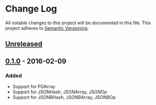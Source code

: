 # Change Log
All notable changes to this project will be documented in this file.
This project adheres to [Semantic Versioning](http://semver.org/).

## [Unreleased]

## [0.1.0] - 2016-02-09
### Added
- Support for PGArray
- Support for JSONHash, JSONArray, JSONOp
- Support for JSONBHash, JSONBArray, JSONBOp

[Unreleased]: https://github.com/Acornsgrow/hanami-postgres_coercers/compare/v0.1.0...HEAD
[0.1.0]: https://github.com/Acornsgrow/hanami-postgres_coercers/compare/430b4b4a18a775891752602591a70ce942bffb31...v0.1.0
